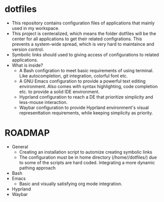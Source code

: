 # dotfiles
* This repository contains configuration files of applications that mainly used in my workspace.
* This project is centeralized, which means the folder dotfiles will be the center for all applications to get their related configrations.
This prevents a system-wide spread, which is very hard to maintaince and version control.
* Symbolic links should used to giving access of configurations to related applications. 
* What is inside?
  * A Bash configration to meet basic requirements of using terminal. Like autocompletion, git integration, colorful font etc.
  * A GNU Emacs configuration to provide a powerful text editing environment. Also comes with syntax highlighting, code completion etc. to provide a solid IDE environment.
  * Hyprland configuration to reach a DE that prioritize simplicity and less-mouse interaction.
  * Waybar configuration to provide Hyprland environment's visual representtation requirements, while keeping simplicity as priority.

# ROADMAP
* General
  * Creating an installation script to automize creating symbolic links
  * The configuration must be in home directory (/home/<username>/dotfiles/) due to some of the scripts are hard coded. Integrating a more dynamic pathing approach 
* Bash
* Emacs 
  * Basic and visually satisfying org mode integration.
* Hyprland
* Waybar
